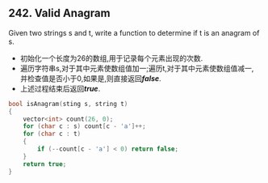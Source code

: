 ## 242. Valid Anagram  

Given two strings s and t, write a function to determine if t is an anagram of s.

- 初始化一个长度为26的数组,用于记录每个元素出现的次数.
- 遍历字符串s,对于其中元素使数组值加一;遍历t,对于其中元素使数组值减一,
并检查值是否小于$0$,如果是,则直接返回***false***.
- 上述过程结束后返回***true***.

```C++
bool isAnagram(sting s, string t)
{
    vector<int> count(26, 0);
    for (char c : s) count[c - 'a']++;
    for (char c : t)
    {
        if (--count[c - 'a'] < 0) return false;
    }
    return true;
}
```
